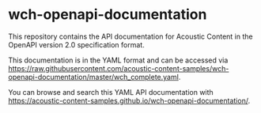 # wch-openapi-documentation

This repository contains the API documentation for Acoustic Content in the OpenAPI version 2.0 specification format.

This documentation is in the YAML format and can be accessed via <https://raw.githubusercontent.com/acoustic-content-samples/wch-openapi-documentation/master/wch_complete.yaml>.

You can browse and search this YAML API documentation with <https://acoustic-content-samples.github.io/wch-openapi-documentation/>.

